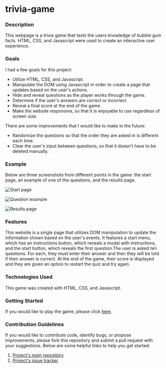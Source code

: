 # trivia-game

### Description
This webpage is a trivia game that tests the users knowledge of bubble gum facts. HTML, CSS, and Javascript were used to create an interactive user experience.

### Goals
I had a few goals for this project:
* Utilize HTML, CSS, and Javascript.
* Manipulate the DOM using Javascript in order to create a page that updates based on the user's actions.
* Hide and reveal questions as the player works through the game.
* Determine if the user's answers are correct or incorrect
* Reveal a final score at the end of the game.
* Make the website responsive, so that it is enjoyable to use regardless of screen size.

There are some improvements that I would like to make in the future:
* Randomize the questions so that the order they are asked in is different each time.
* Clear the user's input between questions, so that it doesn't have to be deleted manually.

### Example
Below are three screenshots from different points in the game: the start page, an example of one of the questions, and the results page.

![Start page](https://i.imgur.com/MAcVhp6.png)

![Question example](https://i.imgur.com/FbLxcdK.png)

![Results page](https://i.imgur.com/IfsHP2I.png)

### Features

This website is a single page that utilizes DOM manipulation to update the information shown based on the user's events. It features a start menu, which has an instructions button, which reveals a modal with instructions, and the start button, which reveals the first question.The user is asked ten questions. For each, they must enter their answer and then they will be told if their answer is correct. At the end of the game, their score is displayed and they are given an option to restart the quiz and try again.

### Technologies Used

This game was created with HTML, CSS, and Javascript.

### Getting Started

If you would like to play the game, please click [here](https://shelbyvjacobs.github.io/quiz-page/).

### Contribution Guidelines
If you would like to contribute code, identify bugs, or propose improvements, please fork this repository and submit a pull request with your suggestions. Below are some helpful links to help you get started:
1. [Project's main repository](https://github.com/shelbyvjacobs/trivia-game)
2. [Project's issue tracker](https://github.com/shelbyvjacobs/trivia-game/issues)
